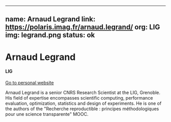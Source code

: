 
---
name: Arnaud Legrand
link: https://polaris.imag.fr/arnaud.legrand/
org: LIG
img: legrand.png
status: ok
---


# Arnaud Legrand

#### LIG

[Go to personal website](https://polaris.imag.fr/arnaud.legrand/)

Arnaud Legrand is a senior CNRS Research Scientist at the LIG, Grenoble. His field of expertise encompasses scientific computing, performance evaluation, optimization, statistics and design of experiments. He is one of the authors of the "Recherche reproductible : principes méthodologiques pour une science transparente" MOOC.

        